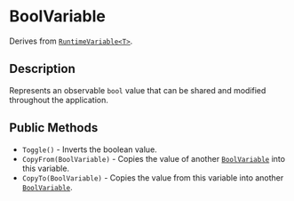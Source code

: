 # BoolVariable

Derives from [`RuntimeVariable<T>`](runtime-variable.md).

## Description

Represents an observable `bool` value that can be shared and modified throughout the application.

## Public Methods

- `Toggle()` - Inverts the boolean value.
- `CopyFrom(BoolVariable)` - Copies the value of another [`BoolVariable`](bool-variable.md) into this variable.
- `CopyTo(BoolVariable)` - Copies the value from this variable into another [`BoolVariable`](bool-variable.md).
